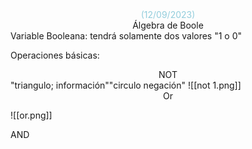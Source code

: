 <center><font color="#92cddc">(12/09/2023)</font></center>
<center>Álgebra de Boole</center>
Variable Booleana: tendrá solamente dos valores "1 o 0"

Operaciones básicas:
<center>NOT</center>
"triangulo; información""circulo negación"
![[not 1.png]]

<center>Or</center>

![[or.png]]

AND
